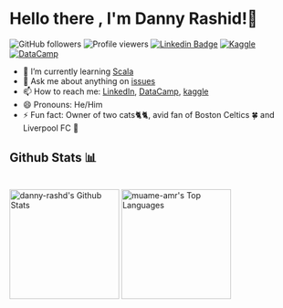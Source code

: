 # Hello there , I'm Danny Rashid!👋

![GitHub followers](https://img.shields.io/github/followers/danny-rashd?style=flat-square&label=Followers&color=blueviolet)
![Profile viewers](https://komarev.com/ghpvc/?username=danny-rashd&style=flat-square&color=green&label=Views)
[![Linkedin Badge](https://img.shields.io/badge/-dannyrashd-blue?style=flat-square&logo=Linkedin&logoColor=white&link=https://www.linkedin.com/in/dannyrashd/)](https://www.linkedin.com/in/dannyrashd/)
[![Kaggle](https://img.shields.io/badge/Kaggle-20beff?style=flat-square&logo=kaggle&logoColor=white)](https://www.kaggle.com/dannyrashd)
[![DataCamp](https://img.shields.io/badge/DataCamp-03ef62?style=flat-square&logo=datacamp&logoColor=black)](https://www.datacamp.com/profile/dannyrashd)

- 🌱 I’m currently learning [Scala](https://www.scala-lang.org/)
- 💬 Ask me about anything on [issues](https://github.com/danny-rashd/danny-rashd/issues)
- 📫 How to reach me: [LinkedIn](https://www.linkedin.com/in/dannyrashd/), [DataCamp](https://www.datacamp.com/profile/dannyrashd), [kaggle](https://www.kaggle.com/dannyrashd)
- 😄 Pronouns: He/Him
- ⚡ Fun fact: Owner of two cats🐈🐈, avid fan of Boston Celtics 🍀 and Liverpool FC 🔴

<h2 align="left" id="danny-rashd-tech">Github Stats 📊</h2>
    <br/>
    <a href="https://github.com/anuraghazra/github-readme-stats"><img alt="danny-rashd's Github Stats" src="https://github-readme-stats.vercel.app/api?username=danny-rashd&show_icons=true&theme=vue-dark&bg_color=1F222E" height="192px"/></a>
    <a href="https://github.com/anuraghazra/github-readme-stats"><img alt="muame-amr's Top Languages" src="https://github-readme-stats.vercel.app/api/top-langs/?username=danny-rashd&langs_count=8&layout=compact&theme=vue-dark&hide_border=true&bg_color=1F222E&icon_color=F8D866" height="192px"/></a>
    <br/>

<!--
**danny-rashd/danny-rashd** is a ✨ _special_ ✨ repository because its `README.md` (this file) appears on your GitHub profile.

Here are some ideas to get you started:

- 🔭 I’m currently working on ...
- 🌱 I’m currently learning ...
- 👯 I’m looking to collaborate on ...
- 🤔 I’m looking for help with ...
- 💬 Ask me about ...
- 📫 How to reach me: ...
- 😄 Pronouns: ...
- ⚡ Fun fact: ...
-->
